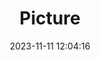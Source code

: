 ---
weight: 1
images:
- /images/edited/210.jpeg
title: Picture
date: 2023-11-11 12:04:16
tags: [luminarneo,work,ILCE-7M3,25.4,person,car,trafficlight]
---